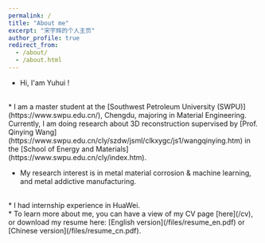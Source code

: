 ```yaml
---
permalink: /
title: "About me"
excerpt: "宋宇辉的个人主页"
author_profile: true
redirect_from: 
  - /about/
  - /about.html
---
```


* Hi, I'am Yuhui !
<br>
* I am a master student at the [Southwest Petroleum University (SWPU)](https://www.swpu.edu.cn/), Chengdu, majoring in Material Engineering. Currently, I am doing research about 3D reconstruction supervised by [Prof. Qinying Wang](https://www.swpu.edu.cn/cly/szdw/jsml/clkxygc/js1/wangqinying.htm) in the [School of Energy and Materials](https://www.swpu.edu.cn/cly/index.htm).


* My research interest is in metal material corrosion & machine learning, and metal addictive manufacturing. 
<br>
* I had internship experience in HuaWei.
<br>
* To learn more about me, you can have a view of my CV page [here](/cv), or download my resume here: [English version](/files/resume_en.pdf) or [Chinese version](/files/resume_cn.pdf).




<!--Getting started>
this is blod ==== 加粗分割
this is -----加粗细分割线
second title *xxxx*!-->

